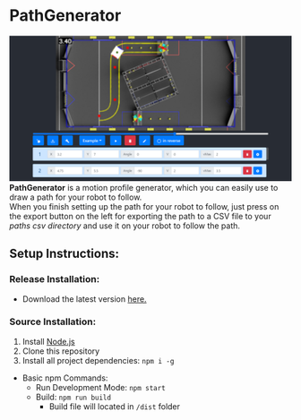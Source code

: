 # PathGenerator

![App view](./app_view.png)
**PathGenerator** is a motion profile generator, which you can easily use to draw a path for your robot to follow. <br/>
When you finish setting up the path for your robot to follow, just press on the export button on the left for exporting 
the path to a CSV file to your *paths csv directory* and use it on your robot to follow the path. 

## Setup Instructions:
### Release Installation:
* Download the latest version [here.](https://github.com/matanabc/path-generator/releases)

### Source Installation:
1. Install [Node.js](https://nodejs.org)
1. Clone this repository
1. Install all project dependencies: `npm i -g`

* Basic npm Commands:
    * Run Development Mode: `npm start`
    * Build: `npm run build`
        * Build file will located in `/dist` folder
